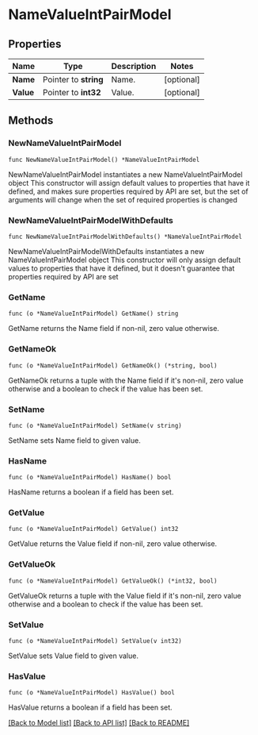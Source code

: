 # NameValueIntPairModel

## Properties

Name | Type | Description | Notes
------------ | ------------- | ------------- | -------------
**Name** | Pointer to **string** | Name. | [optional] 
**Value** | Pointer to **int32** | Value. | [optional] 

## Methods

### NewNameValueIntPairModel

`func NewNameValueIntPairModel() *NameValueIntPairModel`

NewNameValueIntPairModel instantiates a new NameValueIntPairModel object
This constructor will assign default values to properties that have it defined,
and makes sure properties required by API are set, but the set of arguments
will change when the set of required properties is changed

### NewNameValueIntPairModelWithDefaults

`func NewNameValueIntPairModelWithDefaults() *NameValueIntPairModel`

NewNameValueIntPairModelWithDefaults instantiates a new NameValueIntPairModel object
This constructor will only assign default values to properties that have it defined,
but it doesn't guarantee that properties required by API are set

### GetName

`func (o *NameValueIntPairModel) GetName() string`

GetName returns the Name field if non-nil, zero value otherwise.

### GetNameOk

`func (o *NameValueIntPairModel) GetNameOk() (*string, bool)`

GetNameOk returns a tuple with the Name field if it's non-nil, zero value otherwise
and a boolean to check if the value has been set.

### SetName

`func (o *NameValueIntPairModel) SetName(v string)`

SetName sets Name field to given value.

### HasName

`func (o *NameValueIntPairModel) HasName() bool`

HasName returns a boolean if a field has been set.

### GetValue

`func (o *NameValueIntPairModel) GetValue() int32`

GetValue returns the Value field if non-nil, zero value otherwise.

### GetValueOk

`func (o *NameValueIntPairModel) GetValueOk() (*int32, bool)`

GetValueOk returns a tuple with the Value field if it's non-nil, zero value otherwise
and a boolean to check if the value has been set.

### SetValue

`func (o *NameValueIntPairModel) SetValue(v int32)`

SetValue sets Value field to given value.

### HasValue

`func (o *NameValueIntPairModel) HasValue() bool`

HasValue returns a boolean if a field has been set.


[[Back to Model list]](../README.md#documentation-for-models) [[Back to API list]](../README.md#documentation-for-api-endpoints) [[Back to README]](../README.md)


